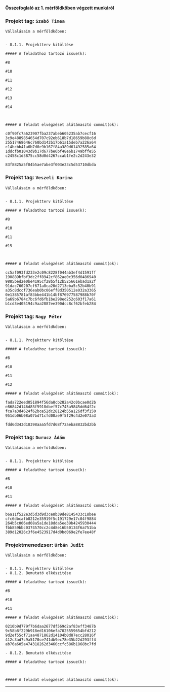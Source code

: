 **Összefoglaló az 1. mérföldkőben végzett munkáról**


### Projekt tag: `Szabó Tímea`

    Vállalásaim a mérföldkőben:


    - 8.1.1. Projektterv kitöltése

    ##### A feladathoz tartozó issue(k):

    #8
 
    #10
 
    #11
 
    #12
 
    #13
 
    #14



    ##### A feladat elvégzését alátámasztó commit(ok):

    c0f90fc7a623907fba237abeb605235ab7cecf16
    3c9e4889854654d707c92eb618b7d18659b88c6d
    25517468646c760bd142b17b61a15deb7a226a64   
    c14bcbb41a6b7d0c9b167f84a389d61492585a64
    1ddcfb01043d9b17d677be6bf48e6b1749bffe55
    c2458c1d3875cc58d0d4267ccab1fe2c2d243e32
 
    83f8825a5f04b5ae7abe3f003e23c5d53710dbda


### Projekt tag: `Veszeli Karina`

    Vállalásaim a mérföldkőben:


    - 8.1.1. Projektterv kitöltése

    ##### A feladathoz tartozó issue(k):

    #8
 
    #10
 
    #11
 
    #15



    ##### A feladat elvégzését alátámasztó commit(ok):

    cc5af093fd233e2c09c8228f044ab3ef4d1591ff
    190889bfbf3dc2ff8942cf862ae0c356d0486940
    9885bed2e0be4195cf28b5f12b525661ebad1a2f
    91dac760207cf671a8ca20d2713eba5c52b40b91
    a35c8dccf736eab0bc06eff8d350512e032a3365
    0e1385781af83bbe441b14bf876977587988b70f
    5a69b6784c7bc6fd6fb1be298ed252c603f17a61
    b1cd3e405194c9aa2887ee390dcc8cf62bfeb284


   ### Projekt tag: `Nagy Péter`

    Vállalásaim a mérföldkőben:


    - 8.1.1. Projektterv kitöltése

    ##### A feladathoz tartozó issue(k):

    #8

    #10

    #11

    #12

    ##### A feladat elvégzését alátámasztó commit(ok):

    fada722eed051894f56da8cb282a42c0bcae0d2b
    e86842d146d83f5918dbef57c745a9845dd64f2c
    fca7a3d4624f62bce52dc28124b55a126df3f150
    951db06b08a07bd71cfd00ae9f5f29c4d2e073a3

    fdd6d343d18398aaa5fd7d68f72aeba8832bd2bb


### Projekt tag: `Durucz Ádám`

    Vállalásaim a mérföldkőben:


    - 8.1.1. Projektterv kitöltése

    ##### A feladathoz tartozó issue(k):

    #8

    #10

    #11

    ##### A feladat elvégzését alátámasztó commit(ok):

    b6a11f522e3d5d3d9d3ce8b39de8145433c18bee
    cfc6dbcafb8212e35919f5c191729e17c04f9884
    264b5c006ed08a5a1de18dda5ee39b4245930444
    fbb859bbc0374570cc2c4d8e16b50134f6a751ba
    389d12026c3f6e4523917d4d0bd069e2fe7ee48f


### Projektmenedzser: `Urbán Judit`

    Vállalásaim a mérföldkőben:

    
    - 8.1.1. Projektterv kitöltése
    - 8.1.2. Bemutató elkészitése

    ##### A feladathoz tartozó issue(k):

    #8

    #10

    #11

    ##### A feladat elvégzését alátámasztó commit(ok):

    0210b9d779f7b6daa2677df569d2af83eff3487b
    9c58b8f229b918ed16106efa7025559654bfd212
    9d2ef55cf71aa4871862d14104b0d87ecc28016f
    412c3ad7c9a5170ce741db9ec78e35b22d293ff4
    ab76a605a474318262d3460ccfc586b1868bc7fd

    - 8.1.2. Bemutató elkészitése

    ##### A feladathoz tartozó issue(k):

   

    ##### A feladat elvégzését alátámasztó commit(ok):

___


